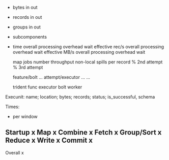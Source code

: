 

* bytes	  		in	out
* records 		in	out
* groups  		in	out

* subcomponents
* time			overall 	processing 	overhead	wait
  effective rec/s	overall 	processing 	overhead	wait
  effective MB/s	overall 	processing 	overhead	wait


	map jobs	number
			throughput
			non-local
			spills per record
			% 2nd attempt
			% 3rd attempt

	feature/bolt 	...
	attempt/executor 	...
	 	...

	trident func
	executor
	bolt
	worker


Execunit: name; location; bytes; records; status; is_successful, schema

Times:

* per window



Startup        	x
Map        	x
Combine        	x
Fetch        	x
Group/Sort    	x
Reduce        	x
Write    	x
Commit    	x
--------	
Overall        	x

